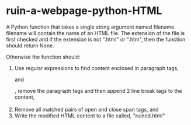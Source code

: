 # ruin-a-webpage-python-HTML
A Python function that takes a single string argument named filename. filename will contain the name of an HTML file.
The extension of the file is first checked and if the extension is not ".html" or ".htm", then the function should return None.

Otherwise the function should:
1. Use regular expressions to find content enclosed in paragraph tags, <p> and </p>, remove the paragraph tags
   and then append 2 line break tags to the content, <br><br>
2. Remove all matched pairs of open and close span tags, <span> and </span>
3. Write the modified HTML content to a file called, "ruined.html"
